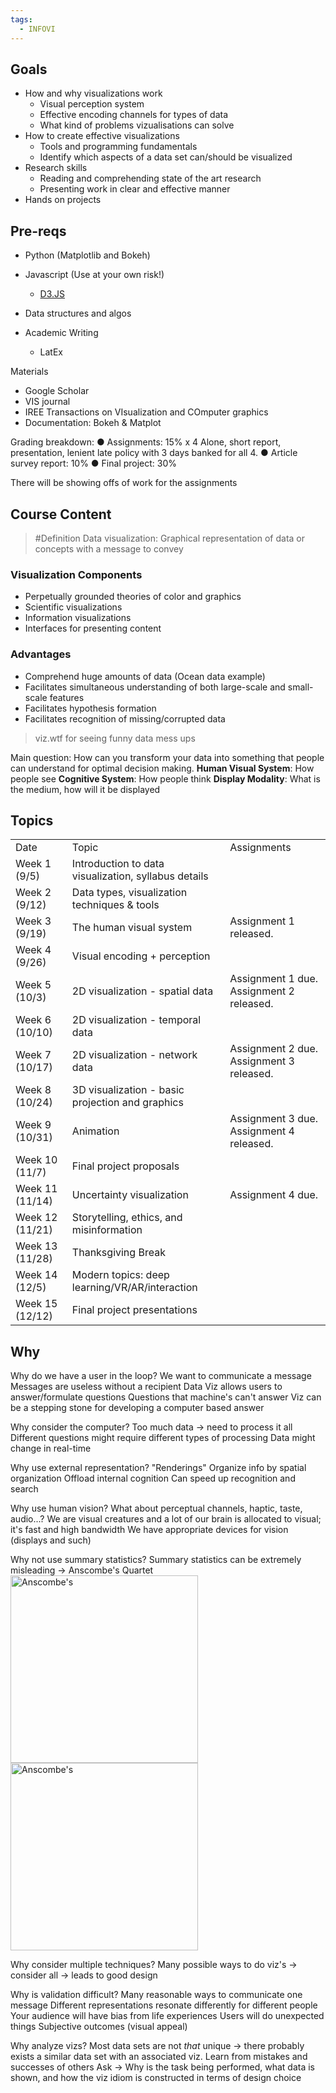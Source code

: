 ```yaml
---
tags:
  - INFOVI
---
```

## Goals

- How and why visualizations work
	- Visual perception system
	- Effective encoding channels for types of data
	- What kind of problems vizualisations can solve
- How to create effective visualizations
	- Tools and programming fundamentals
	- Identify which aspects of a data set can/should be visualized
- Research skills
	- Reading and comprehending state of the art research
	- Presenting work in clear and effective manner
- Hands on projects

## Pre-reqs

- Python (Matplotlib and Bokeh)
- Javascript (Use at your own risk!)
	- [D3.JS](https://d3js.org/)
- Data structures and algos

- Academic Writing
	- LatEx

Materials
- Google Scholar
- VIS journal
- IREE Transactions on VIsualization and COmputer graphics
- Documentation: Bokeh & Matplot

Grading breakdown:
● Assignments: 15% x 4
	Alone, short report, presentation, lenient late policy with 3 days banked for all 4.
● Article survey report: 10%
● Final project: 30%

There will be showing offs of work for the assignments

## Course Content

> #Definition Data visualization: Graphical representation of data or concepts with a message to convey

### Visualization Components
- Perpetually grounded theories of color and graphics
- Scientific visualizations
- Information visualizations
- Interfaces for presenting content

### Advantages
- Comprehend huge amounts of data (Ocean data example)
- Facilitates simultaneous understanding of both large-scale and small-scale features
- Facilitates hypothesis formation
- Facilitates recognition of missing/corrupted data

> viz.wtf for seeing funny data mess ups

Main question: How can you transform your data into something that people can understand for optimal decision making.
	**Human Visual System**: How people see
	**Cognitive System**: How people think
	**Display Modality**: What is the medium, how will it be displayed 

## Topics

|                 |                                                      |                                          |
| --------------- | ---------------------------------------------------- | ---------------------------------------- |
| Date            | Topic                                                | Assignments                              |
| Week 1 (9/5)    | Introduction to data visualization, syllabus details |                                          |
| Week 2 (9/12)   | Data types, visualization techniques & tools         |                                          |
| Week 3 (9/19)   | The human visual system                              | Assignment 1 released.                   |
| Week 4 (9/26)   | Visual encoding + perception                         |                                          |
| Week 5 (10/3)   | 2D visualization - spatial data                      | Assignment 1 due. Assignment 2 released. |
| Week 6 (10/10)  | 2D visualization - temporal data                     |                                          |
| Week 7 (10/17)  | 2D visualization - network data                      | Assignment 2 due. Assignment 3 released. |
| Week 8 (10/24)  | 3D visualization - basic projection and graphics     |                                          |
| Week 9 (10/31)  | Animation                                            | Assignment 3 due. Assignment 4 released. |
| Week 10 (11/7)  | Final project proposals                              |                                          |
| Week 11 (11/14) | Uncertainty visualization                            | Assignment 4 due.                        |
| Week 12 (11/21) | Storytelling, ethics, and misinformation             |                                          |
| Week 13 (11/28) | Thanksgiving Break                                   |                                          |
| Week 14 (12/5)  | Modern topics: deep learning/VR/AR/interaction       |                                          |
| Week 15 (12/12) | Final project presentations                          |                                          |
## Why

Why do we have a user in the loop?
	We want to communicate a message
		Messages are useless without a recipient
	Data Viz allows users to answer/formulate questions
		Questions that machine's can't answer
		Viz can be a stepping stone for developing a computer based answer

Why consider the computer?
	Too much data -> need to process it all
	Different questions might require different types of processing
	Data might change in real-time

Why use external representation?
"Renderings"
	Organize info by spatial organization
	Offload internal cognition
	Can speed up recognition and search

Why use human vision?
	What about perceptual channels, haptic, taste, audio...?
	We are visual creatures and a lot of our brain is allocated to visual; it's fast and high bandwidth
	We have appropriate devices for vision (displays and such)

Why not use summary statistics?
	Summary statistics can be extremely misleading -> Anscombe's Quartet
<img src="https://upload.wikimedia.org/wikipedia/commons/thumb/e/ec/Anscombe%27s_quartet_3.svg/850px-Anscombe%27s_quartet_3.svg.png" alt="Anscombe's" width="300px" />
<img src="https://miro.medium.com/v2/resize:fit:1166/1*JyDU5qgFA-S2XOFBah9YcQ.png" alt="Anscombe's" width="300px" />

Why consider multiple techniques?
	Many possible ways to do viz's -> consider all -> leads to good design

Why is validation difficult? 
	Many reasonable ways to communicate one message
	Different representations resonate differently for different people
	Your audience will have bias from life experiences
	Users will do unexpected things
	Subjective outcomes (visual appeal)

Why analyze vizs?
	Most data sets are not *that* unique -> there probably exists a similar data set with an associated viz. 
	Learn from mistakes and successes of others
	Ask -> Why is the task being performed, what data is shown, and how the viz idiom is constructed in terms of design choice


